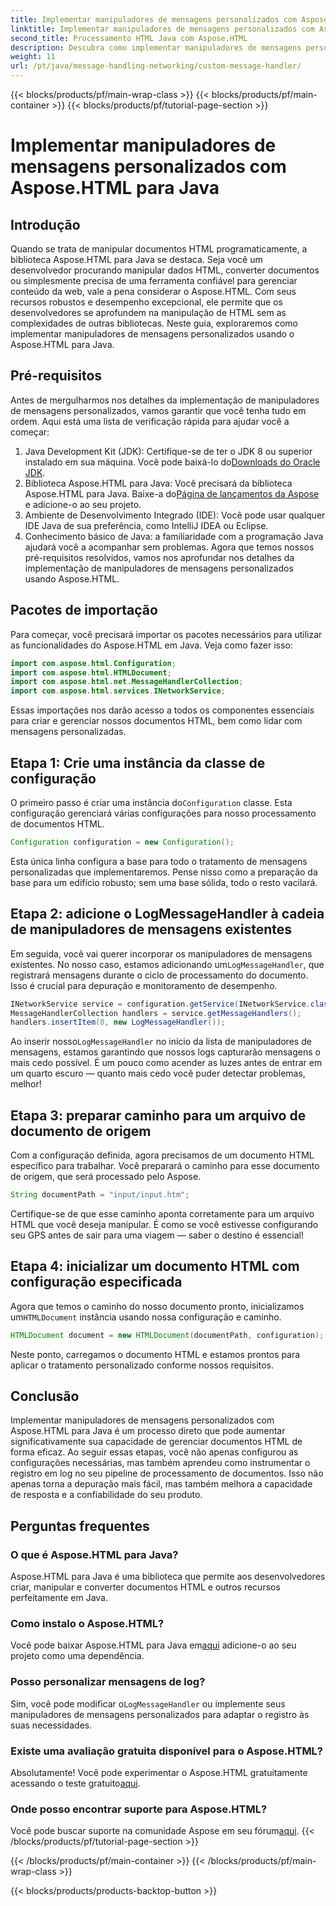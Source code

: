 ```yaml
---
title: Implementar manipuladores de mensagens personalizados com Aspose.HTML para Java
linktitle: Implementar manipuladores de mensagens personalizados com Aspose.HTML para Java
second_title: Processamento HTML Java com Aspose.HTML
description: Descubra como implementar manipuladores de mensagens personalizados no Aspose.HTML para Java para aprimorar o processamento de documentos e manipular logs com eficiência.
weight: 11
url: /pt/java/message-handling-networking/custom-message-handler/
---
```


{{< blocks/products/pf/main-wrap-class >}}
{{< blocks/products/pf/main-container >}}
{{< blocks/products/pf/tutorial-page-section >}}

# Implementar manipuladores de mensagens personalizados com Aspose.HTML para Java

## Introdução
Quando se trata de manipular documentos HTML programaticamente, a biblioteca Aspose.HTML para Java se destaca. Seja você um desenvolvedor procurando manipular dados HTML, converter documentos ou simplesmente precisa de uma ferramenta confiável para gerenciar conteúdo da web, vale a pena considerar o Aspose.HTML. Com seus recursos robustos e desempenho excepcional, ele permite que os desenvolvedores se aprofundem na manipulação de HTML sem as complexidades de outras bibliotecas. Neste guia, exploraremos como implementar manipuladores de mensagens personalizados usando o Aspose.HTML para Java.
## Pré-requisitos
Antes de mergulharmos nos detalhes da implementação de manipuladores de mensagens personalizados, vamos garantir que você tenha tudo em ordem. Aqui está uma lista de verificação rápida para ajudar você a começar:
1.  Java Development Kit (JDK): Certifique-se de ter o JDK 8 ou superior instalado em sua máquina. Você pode baixá-lo do[Downloads do Oracle JDK](https://www.oracle.com/java/technologies/javase-jdk11-downloads.html).
2.  Biblioteca Aspose.HTML para Java: Você precisará da biblioteca Aspose.HTML para Java. Baixe-a do[Página de lançamentos da Aspose](https://releases.aspose.com/html/java/) e adicione-o ao seu projeto.
3. Ambiente de Desenvolvimento Integrado (IDE): Você pode usar qualquer IDE Java de sua preferência, como IntelliJ IDEA ou Eclipse. 
4. Conhecimento básico de Java: a familiaridade com a programação Java ajudará você a acompanhar sem problemas.
Agora que temos nossos pré-requisitos resolvidos, vamos nos aprofundar nos detalhes da implementação de manipuladores de mensagens personalizados usando Aspose.HTML.
## Pacotes de importação
Para começar, você precisará importar os pacotes necessários para utilizar as funcionalidades do Aspose.HTML em Java. Veja como fazer isso:
```java
import com.aspose.html.Configuration;
import com.aspose.html.HTMLDocument;
import com.aspose.html.net.MessageHandlerCollection;
import com.aspose.html.services.INetworkService;
```
Essas importações nos darão acesso a todos os componentes essenciais para criar e gerenciar nossos documentos HTML, bem como lidar com mensagens personalizadas.
## Etapa 1: Crie uma instância da classe de configuração
 O primeiro passo é criar uma instância do`Configuration` classe. Esta configuração gerenciará várias configurações para nosso processamento de documentos HTML. 
```java
Configuration configuration = new Configuration();
```
Esta única linha configura a base para todo o tratamento de mensagens personalizadas que implementaremos. Pense nisso como a preparação da base para um edifício robusto; sem uma base sólida, todo o resto vacilará.
## Etapa 2: adicione o LogMessageHandler à cadeia de manipuladores de mensagens existentes
 Em seguida, você vai querer incorporar os manipuladores de mensagens existentes. No nosso caso, estamos adicionando um`LogMessageHandler`, que registrará mensagens durante o ciclo de processamento do documento. Isso é crucial para depuração e monitoramento de desempenho.
```java
INetworkService service = configuration.getService(INetworkService.class);
MessageHandlerCollection handlers = service.getMessageHandlers();
handlers.insertItem(0, new LogMessageHandler());
```
 Ao inserir nosso`LogMessageHandler` no início da lista de manipuladores de mensagens, estamos garantindo que nossos logs capturarão mensagens o mais cedo possível. É um pouco como acender as luzes antes de entrar em um quarto escuro — quanto mais cedo você puder detectar problemas, melhor!
## Etapa 3: preparar caminho para um arquivo de documento de origem
Com a configuração definida, agora precisamos de um documento HTML específico para trabalhar. Você preparará o caminho para esse documento de origem, que será processado pelo Aspose.
```java
String documentPath = "input/input.htm";
```
Certifique-se de que esse caminho aponta corretamente para um arquivo HTML que você deseja manipular. É como se você estivesse configurando seu GPS antes de sair para uma viagem — saber o destino é essencial!
## Etapa 4: inicializar um documento HTML com configuração especificada
 Agora que temos o caminho do nosso documento pronto, inicializamos um`HTMLDocument` instância usando nossa configuração e caminho. 
```java
HTMLDocument document = new HTMLDocument(documentPath, configuration);
```
Neste ponto, carregamos o documento HTML e estamos prontos para aplicar o tratamento personalizado conforme nossos requisitos.

## Conclusão
Implementar manipuladores de mensagens personalizados com Aspose.HTML para Java é um processo direto que pode aumentar significativamente sua capacidade de gerenciar documentos HTML de forma eficaz. Ao seguir essas etapas, você não apenas configurou as configurações necessárias, mas também aprendeu como instrumentar o registro em log no seu pipeline de processamento de documentos. Isso não apenas torna a depuração mais fácil, mas também melhora a capacidade de resposta e a confiabilidade do seu produto.
## Perguntas frequentes
### O que é Aspose.HTML para Java?
Aspose.HTML para Java é uma biblioteca que permite aos desenvolvedores criar, manipular e converter documentos HTML e outros recursos perfeitamente em Java.
### Como instalo o Aspose.HTML?
 Você pode baixar Aspose.HTML para Java em[aqui](https://releases.aspose.com/html/java/) adicione-o ao seu projeto como uma dependência.
### Posso personalizar mensagens de log?
 Sim, você pode modificar o`LogMessageHandler` ou implemente seus manipuladores de mensagens personalizados para adaptar o registro às suas necessidades.
### Existe uma avaliação gratuita disponível para o Aspose.HTML?
 Absolutamente! Você pode experimentar o Aspose.HTML gratuitamente acessando o teste gratuito[aqui](https://releases.aspose.com/).
### Onde posso encontrar suporte para Aspose.HTML?
 Você pode buscar suporte na comunidade Aspose em seu fórum[aqui](https://forum.aspose.com/c/html/29).
{{< /blocks/products/pf/tutorial-page-section >}}

{{< /blocks/products/pf/main-container >}}
{{< /blocks/products/pf/main-wrap-class >}}

{{< blocks/products/products-backtop-button >}}
